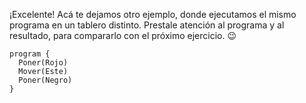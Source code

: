 ¡Excelente! Acá te dejamos otro ejemplo, donde ejecutamos el mismo programa en un tablero distinto. Prestale atención al programa y al resultado, para compararlo con el próximo ejercicio. :wink:

```gobstones
program {
  Poner(Rojo)
  Mover(Este)
  Poner(Negro)
}
```

